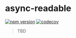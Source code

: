 # async-readable

[![npm version](https://badgen.net/npm/v/async-readable)](https://www.npmjs.com/package/async-readable)
[![codecov](https://codecov.io/gh/imcotton/async-readable/branch/master/graph/badge.svg)](https://codecov.io/gh/imcotton/async-readable)

> TBD

